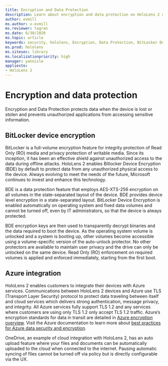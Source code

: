 ```yaml
---
title: Encryption and Data Protection
description: Learn about encryption and data protection on HoloLens 2 devices, including BitLocker and Azure integration.
author: evmill
ms.author: v-evmill
ms.reviewer: tagran
ms.date: 6/30/2020
ms.topic: article
keywords: security, hololens, Encryption, Data Protection, BitLocker Device, BitLocker, bitlocker, bitlocker encryption, azure integration, 
ms.prod: hololens
ms.sitesec: library
ms.localizationpriority: high
manager: yannisle
appliesto:
- HoloLens 2
---
```


# Encryption and data protection

Encryption and Data Protection protects data when the device is lost or stolen and prevents unauthorized applications from accessing sensitive information.

## BitLocker device encryption

BitLocker is a full-volume encryption feature for integrity protection of Read Only (RO) media and privacy protection of writable media.  Since its inception, it has been an effective shield against unauthorized access to the data during offline attacks. HoloLens 2 enables Bitlocker Device Encryption (BDE) by default to protect data from any unauthorized physical access to the device. Always evolving to meet the needs of the future, Microsoft continues to invest and enhance this technology.

BDE is a data protection feature that employs AES-XTS-256 encryption on all volumes in the state-separated layout of the device. BDE provides device level encryption in a state-separated layout. BitLocker Device Encryption is enabled automatically on operating system and fixed data volumes and cannot be turned off, even by IT administrators, so that the device is always protected.

BDE encryption keys are then used to transparently decrypt binaries and the data required to boot the device. As the operating system volume is unlocked and a system is booting up, other volumes become accessible using a volume-specific version of the auto-unlock protector. No other protectors are available to maintain user privacy and the drive can only be unlocked on the same device. Read Only (RO) enforcement on required volumes is applied and enforced immediately, starting from the first boot.

## Azure integration 

HoloLens 2 enables customers to integrate their devices with Azure services. Communications between HoloLens 2 devices and Azure use TLS (Transport Layer Security) protocol to protect data traveling between itself and cloud services which delivers strong authentication, message privacy, and integrity. All Azure services fully support TLS 1.2 and any services where customers are using only TLS 1.2 only accept TLS 1.2 traffic. Azure’s encryption standards for data in transit are detailed in [Azure encryption overview](https://docs.microsoft.com/azure/security/fundamentals/encryption-overview). Visit the Azure documentation to learn more about [best practices for Azure data security and encryption](https://docs.microsoft.com/azure/security/fundamentals/data-encryption-best-practices). 

OneDrive, an example of cloud integration with HoloLens 2, has an auto upload feature where your files and documents can be automatically uploaded to the cloud when connected to the internet. Pausing automatic syncing of files cannot be turned off via policy but is directly configurable via the UX. 
